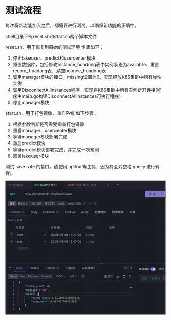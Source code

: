 # 测试流程

每次将新功能加入之后，都需要进行测试，以确保新功能的正确性。

shell目录下有reset.sh和start.sh两个脚本文件

reset.sh，用于恢复到原始的测试环境
步骤如下：
1. 停止fakeuser、predict和usercenter模块
2. 重置数据库，包括修改instance_huadong表中实例状态为available、重置record_huadong表、清空bounce_huadong表
3. 调用manager模块的接口，missing设置为0，实现释放K8S集群中所有弹性实例
4. 调用DisconnectAllInstances程序，实现将K8S集群中所有实例断开连接(程序由main.go构建DisconnectAllInstances可执行程序)
5. 停止manager模块


start.sh，用于打包镜像，重启系统
如下步骤：
1. 根据参数判断是否需要重新打包镜像
2. 重启manager、usercenter模块
3. 等待manager模块部署完成
4. 重启predict模块
5. 等待predict模块部署完成，并完成一次预测
6. 部署fakeuser模块

测试 save rate 的接口，请使用 apifox 等工具，因为其会对空格 query 进行转译。

![img.png](img/apifox.png)